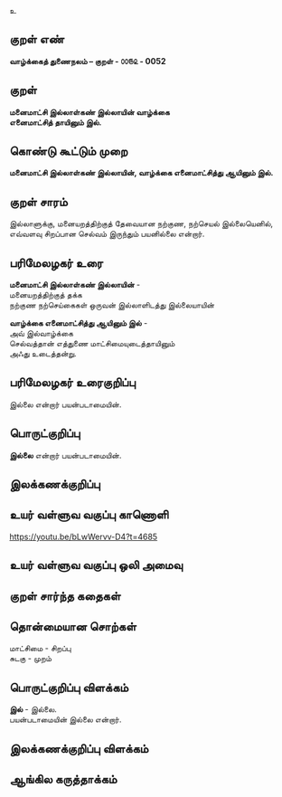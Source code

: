 உ

## குறள் எண் 

**வாழ்க்கைத் துணைநலம் – குறள் - ௦௦௫௨ - 0052**  

## குறள் 

**மனைமாட்சி இல்லாள்கண் இல்லாயின் வாழ்க்கை   
எனைமாட்சித் தாயினும் இல்.** 

## கொண்டு கூட்டும் முறை

**மனைமாட்சி இல்லாள்கண் இல்லாயின், வாழ்க்கை எனைமாட்சித்து ஆயினும் இல்.**

## குறள் சாரம் 

இல்லாளுக்கு, மனையறத்திற்குத் தேவையான நற்குண, நற்செயல் இல்லையெனில், எவ்வளவு சிறப்பான செல்வம் இருந்தும் பயனில்லை என்றார். 

## பரிமேலழகர் உரை

**மனைமாட்சி இல்லாள்கண் இல்லாயின்** -  
மனையறத்திற்குத் தக்க  
நற்குண நற்செய்கைகள் ஒருவன் இல்லாளிடத்து இல்லையாயின்  

**வாழ்க்கை எனைமாட்சித்து ஆயினும் இல்** -  
அவ் இல்வாழ்க்கை  
செல்வத்தான் எத்துணை மாட்சிமையுடைத்தாயினும்  
அஃது உடைத்தன்று.  

## பரிமேலழகர் உரைகுறிப்பு   

 இல்லை என்றார் பயன்படாமையின்.
 
## பொருட்குறிப்பு 

**இல்லை** என்றார் பயன்படாமையின்.  
 
## இலக்கணக்குறிப்பு  


## உயர் வள்ளுவ வகுப்பு காணொளி

https://youtu.be/bLwWervv-D4?t=4685

## உயர் வள்ளுவ வகுப்பு ஒலி அமைவு 

 
## குறள் சார்ந்த கதைகள் 


## தொன்மையான சொற்கள்

மாட்சிமை - சிறப்பு    
சுடகு - முறம்

## பொருட்குறிப்பு விளக்கம்

**இல்** - இல்லை.  
பயன்படாமையின் இல்லை என்றார். 

## இலக்கணக்குறிப்பு விளக்கம்


## ஆங்கில கருத்தாக்கம் 


